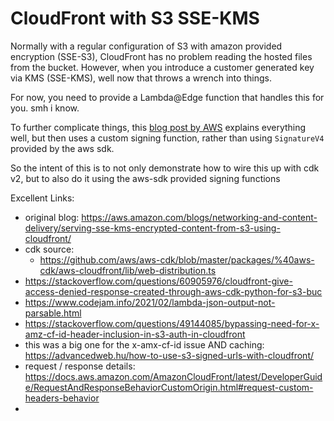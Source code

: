 # CloudFront with S3 SSE-KMS

Normally with a regular configuration of S3 with amazon provided encryption (SSE-S3), CloudFront has no problem reading the hosted files from the bucket.
However, when you introduce a customer generated key via KMS (SSE-KMS), well now that throws a wrench into things.

For now, you need to provide a Lambda@Edge function that handles this for you. smh i know.

To further complicate things, this [blog post by AWS](https://aws.amazon.com/blogs/networking-and-content-delivery/serving-sse-kms-encrypted-content-from-s3-using-cloudfront/) explains everything well, but then uses a custom signing function, rather than using `SignatureV4` provided by the aws sdk.

So the intent of this is to not only demonstrate how to wire this up with cdk v2, but to also do it using the aws-sdk provided signing functions



Excellent Links:
- original blog: https://aws.amazon.com/blogs/networking-and-content-delivery/serving-sse-kms-encrypted-content-from-s3-using-cloudfront/
- cdk source:
  - https://github.com/aws/aws-cdk/blob/master/packages/%40aws-cdk/aws-cloudfront/lib/web-distribution.ts
- https://stackoverflow.com/questions/60905976/cloudfront-give-access-denied-response-created-through-aws-cdk-python-for-s3-buc
- https://www.codejam.info/2021/02/lambda-json-output-not-parsable.html
- https://stackoverflow.com/questions/49144085/bypassing-need-for-x-amz-cf-id-header-inclusion-in-s3-auth-in-cloudfront
- this was a big one for the x-amx-cf-id issue AND caching: https://advancedweb.hu/how-to-use-s3-signed-urls-with-cloudfront/
- request / response details: https://docs.aws.amazon.com/AmazonCloudFront/latest/DeveloperGuide/RequestAndResponseBehaviorCustomOrigin.html#request-custom-headers-behavior
- 